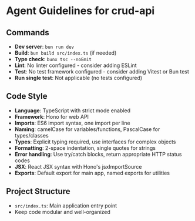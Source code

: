 # Agent Guidelines for crud-api

## Commands
- **Dev server**: `bun run dev`
- **Build**: `bun build src/index.ts` (if needed)
- **Type check**: `bunx tsc --noEmit`
- **Lint**: No linter configured - consider adding ESLint
- **Test**: No test framework configured - consider adding Vitest or Bun test
- **Run single test**: Not applicable (no tests configured)

## Code Style
- **Language**: TypeScript with strict mode enabled
- **Framework**: Hono for web API
- **Imports**: ES6 import syntax, one import per line
- **Naming**: camelCase for variables/functions, PascalCase for types/classes
- **Types**: Explicit typing required, use interfaces for complex objects
- **Formatting**: 2-space indentation, single quotes for strings
- **Error handling**: Use try/catch blocks, return appropriate HTTP status codes
- **JSX**: React JSX syntax with Hono's jsxImportSource
- **Exports**: Default export for main app, named exports for utilities

## Project Structure
- `src/index.ts`: Main application entry point
- Keep code modular and well-organized